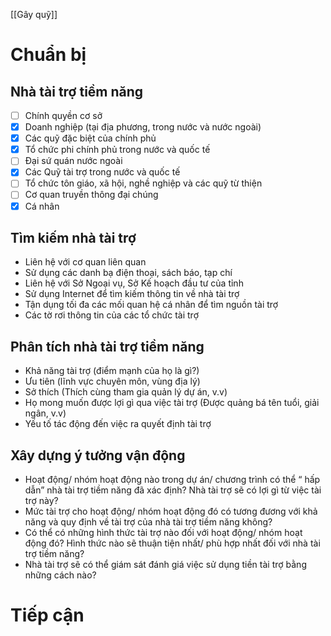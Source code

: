 [[Gây quỹ]]

# Chuẩn bị
## Nhà tài trợ tiềm năng
- [ ] Chính quyền cơ sở
- [x] Doanh nghiệp (tại địa phương, trong nước và nước ngoài)
- [x] Các quỹ đặc biệt của chính phủ
- [x] Tổ chức phi chính phủ trong nước và quốc tế
- [ ] Đại sứ quán nước ngoài
- [x] Các Quỹ tài trợ trong nước và quốc tế
- [ ] Tổ chức tôn giáo, xã hội, nghề nghiệp và các quỹ từ thiện
- [ ] Cơ quan truyền thông đại chúng
- [x] Cá nhân
## Tìm kiếm nhà tài trợ
- Liên hệ với cơ quan liên quan
- Sử dụng các danh bạ điện thoại, sách báo, tạp chí
- Liên hệ với Sở Ngoại vụ, Sở Kế hoạch đầu tư của tỉnh
- Sử dụng Internet để tìm kiếm thông tin về nhà tài trợ
- Tận dụng tối đa các mối quan hệ cá nhân để tìm nguồn tài trợ
- Các tờ rơi thông tin của các tổ chức tài trợ
## Phân tích nhà tài trợ tiềm năng
- Khả năng tài trợ (điểm mạnh của họ là gì?)
- Ưu tiên (lĩnh vực chuyên môn, vùng địa lý)
- Sở thích (Thích cùng tham gia quản lý dự án, v.v)
- Họ mong muốn được lợi gì qua việc tài trợ (Được quảng bá tên tuổi, giải ngân, v.v)
- Yếu tố tác động đến việc ra quyết định tài trợ
## Xây dựng ý tưởng vận động
- Hoạt động/ nhóm hoạt động nào trong dự án/ chương trình có thể “ hấp dẫn” nhà tài trợ tiềm năng đã xác định? Nhà tài trợ sẽ có lợi gì từ việc tài trợ này?
- Mức tài trợ cho hoạt động/ nhóm hoạt động đó có tương đương với khả năng và quy định về tài trợ của nhà tài trợ tiềm năng không?
- Có thể có những hình thức tài trợ nào đối với hoạt động/ nhóm hoạt động đó? Hình thức nào sẽ thuận tiện nhất/ phù hợp nhất đối với nhà tài trợ tiềm năng?
- Nhà tài trợ sẽ có thể giám sát đánh giá việc sử dụng tiền tài trợ bằng những cách nào?
# Tiếp cận
